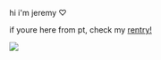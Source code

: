 hi i'm jeremy ♡ 
<p>if youre here from pt, check my <a href="https://rentry.co/xheartsxfingers">rentry!</a>

![](https://komarev.com/ghpvc/?username=ginasfs&color=ff69b4&label=Profile+Clicks&style=plastic)
